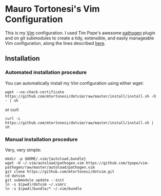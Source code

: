 # Mauro Tortonesi's Vim Configuration

This is my [Vim](http://www.vim.org) configuration. I used Tim Pope's awesome
[pathogen](https://github.com/tpope/vim-pathogen) plugin and on git submodules
to create a tidy, extensible, and easily manageable Vim configuration, along
the lines described
[here](http://vimcasts.org/episodes/synchronizing-plugins-with-git-submodules-and-pathogen/).


## Installation

### Automated installation procedure

You can automatically install my Vim configuration using either wget:

    wget --no-check-certificate https://github.com/mtortonesi/dotvim/raw/master/install/install.sh -O - | sh

or curl:

    curl -L https://github.com/mtortonesi/dotvim/raw/master/install/install.sh | sh



### Manual installation procedure

Very, very simple:

    mkdir -p $HOME/.vim/{autoload,bundle}
    wget -O ~/.vim/autoload/pathogen.vim https://github.com/tpope/vim-pathogen/raw/master/autoload/pathogen.vim 
    git clone https://github.com/mtortonesi/dotvim.git
    cd dotvim
    git submodule update --init
    ln -s $(pwd)/dotvim ~/.vimrc
    ln -s $(pwd)/bundle/* ~/.vim/bundle


